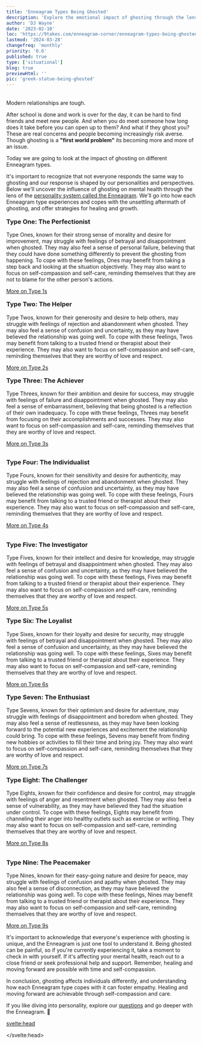 ```yaml
---
title: 'Enneagram Types Being Ghosted'
description: 'Explore the emotional impact of ghosting through the lens of the Enneagram. Understand how each type copes and find empowering strategies for healing'
author: 'DJ Wayne'
date: '2023-02-10'
loc: 'https://9takes.com/enneagram-corner/enneagram-types-being-ghosted'
lastmod: '2024-03-28'
changefreq: 'monthly'
priority: '0.6'
published: true
type: ['situational']
blog: true
previewHtml: ''
pic: 'greek-statue-being-ghosted'
---
```


<script>
	import  PopCard  from "$lib/components/atoms/PopCard.svelte";
  import MarqueeHorizontal from "$lib/components/atoms/MarqueeHorizontal.svelte";
</script>

<div
	style="display: flex;
    justify-content: center;
    margin: 1rem 0;
	"
>
  <PopCard
		image={`/blogs/greek-statue-being-ghosted.webp`}
		showIcon={false}
		displayText=""
    altText="a person being ghosted"
    tint={false}
		subtext=""
	/>
</div>

<p class="firstLetter">Modern relationships are tough.</p>

After school is done and work is over for the day, it can be hard to find friends and meet new people. And when you do meet someone how long does it take before you can open up to them? And what if they ghost you? These are real concerns and people becoming increasingly risk averse. Though ghosting is a **"first world problem"** its becoming more and more of an issue.

Today we are going to look at the impact of ghosting on different Enneagram types.

It's important to recognize that not everyone responds the same way to ghosting and our response is shaped by our personalities and perspectives. Below we'll uncover the influence of ghosting on mental health through the lens of the [personality system called the Enneagram](/enneagram-corner/beginners-guide-to-determining-your-enneagram-type). We'll go into how each Enneagram type experiences and copes with the unsettling aftermath of ghosting, and offer strategies for healing and growth.

 <section class="section-content">
  <h3 style="padding: 0; margin-top: 1em">Type One: The Perfectionist</h3>
   Type Ones, known for their strong sense of morality and desire for improvement, may struggle
   with feelings of betrayal and disappointment when ghosted. They may also feel a sense of
   personal failure, believing that they could have done something differently to prevent the
   ghosting from happening. To cope with these feelings, Ones may benefit from taking a step back
   and looking at the situation objectively. They may also want to focus on self-compassion and
   self-care, reminding themselves that they are not to blame for the other person's actions.

[More on Type 1s](/enneagram-corner/enneagram-type-1)

 </section>

<!-- <hr class="border"/>  -->
  <!-- <aside class="section-meta">
  
   <a href="/enneagram-corner/enneagram-type-1" class="a-type">Type 1</a>
   <p>The Enneagram 1 is a put together creature</p>
 </aside> -->
 <section class="section-content">
   <h3 style="padding: 0; margin-top: 1em">Type Two: The Helper</h3>

Type Twos, known for their generosity and desire to help others, may struggle with feelings of
rejection and abandonment when ghosted. They may also feel a sense of confusion and
uncertainty, as they may have believed the relationship was going well. To cope with these
feelings, Twos may benefit from talking to a trusted friend or therapist about their
experience. They may also want to focus on self-compassion and self-care, reminding themselves
that they are worthy of love and respect.

[More on Type 2s](/enneagram-corner/enneagram-type-2)

 </section>
 <!-- <aside class="section-meta">
   <a href="/enneagram-corner/enneagram-type-2" class="a-type">Type 2</a>
   <p>The Enneagram 2 is a loving creature</p>
  </aside> -->
 <section class="section-content">
   <h3 style="padding: 0; margin-top: 1em">Type Three: The Achiever</h3>

Type Threes, known for their ambition and desire for success, may struggle with feelings of
failure and disappointment when ghosted. They may also feel a sense of embarrassment,
believing that being ghosted is a reflection of their own inadequacy. To cope with these
feelings, Threes may benefit from focusing on their accomplishments and successes. They may
also want to focus on self-compassion and self-care, reminding themselves that they are worthy
of love and respect.

[More on Type 3s](/enneagram-corner/enneagram-type-3)

 </section>

<div style="overflow: hidden;">
<MarqueeHorizontal displayList={[{name: 'at a party 🎉', link: '/enneagram-corner/enneagram-types-at-party'}, {name: 'in stress 😰', link: '/enneagram-corner/enneagram-types-in-stress'}, {name: 'being ghosted 👻', link: '/enneagram-corner/enneagram-types-being-ghosted'}, {name: 'strengths 💪 and weaknesses', link: '/enneagram-corner/enneagram-strengths-and-weaknesses'}, {name: 'communication styles 🙊', link: '/enneagram-corner/enneagram-communication-styles'} ]} />
</div>
 <!-- <aside class="section-meta">
   <a href="/enneagram-corner/enneagram-type-3" class="a-type">Type 3</a>
   <p>The Enneagram 3 is a shiny creature</p>
  </aside> -->
 <section class="section-content">
   <h3 style="padding: 0; margin-top: 1em">Type Four: The Individualist</h3>

Type Fours, known for their sensitivity and desire for authenticity, may struggle with
feelings of rejection and abandonment when ghosted. They may also feel a sense of confusion
and uncertainty, as they may have believed the relationship was going well. To cope with these
feelings, Fours may benefit from talking to a trusted friend or therapist about their
experience. They may also want to focus on self-compassion and self-care, reminding themselves
that they are worthy of love and respect.

[More on Type 4s](/enneagram-corner/enneagram-type-4)

 </section>

<div
	style="display: flex;
    justify-content: center;
    margin: 1rem 0;
	"
>
  <PopCard
		image={`/blogs/greek-statue-female-being-ghosted.webp`}
		showIcon={false}
		displayText=""
    altText="a girl statue being ghosted"
    tint={false}
		subtext=""
	/>
</div>
 <!-- <aside class="section-meta">
   <a href="/enneagram-corner/enneagram-type-4" class="a-type">Type 4</a>
   <p>The Enneagram 4 is a complicated creature</p>
  </aside> -->
 <section class="section-content">
   <h3 style="padding: 0; margin-top: 1em">Type Five: The Investigator</h3>

Type Fives, known for their intellect and desire for knowledge, may struggle with feelings of
betrayal and disappointment when ghosted. They may also feel a sense of confusion and
uncertainty, as they may have believed the relationship was going well. To cope with these
feelings, Fives may benefit from talking to a trusted friend or therapist about their
experience. They may also want to focus on self-compassion and self-care, reminding themselves
that they are worthy of love and respect.

[More on Type 5s](/enneagram-corner/enneagram-type-5)

 </section>
 <!-- <aside class="section-meta">
   <a href="/enneagram-corner/enneagram-type-5" class="a-type">Type 5</a>
   <p>The Enneagram 5 is a mysterious creature</p>
  </aside> -->
 <section class="section-content">
   <h3 style="padding: 0; margin-top: 1em">Type Six: The Loyalist</h3>

Type Sixes, known for their loyalty and desire for security, may struggle with feelings of
betrayal and disappointment when ghosted. They may also feel a sense of confusion and
uncertainty, as they may have believed the relationship was going well. To cope with these
feelings, Sixes may benefit from talking to a trusted friend or therapist about their
experience. They may also want to focus on self-compassion and self-care, reminding themselves
that they are worthy of love and respect.

[More on Type 6s](/enneagram-corner/enneagram-type-6)

 </section>
 <!-- <aside class="section-meta">
   <a href="/enneagram-corner/enneagram-type-6" class="a-type">Type 6</a>
   <p>The Enneagram 6 is a wary creature</p>
  </aside> -->
 <section class="section-content">
   <h3 style="padding: 0; margin-top: 1em">Type Seven: The Enthusiast</h3>

Type Sevens, known for their optimism and desire for adventure, may struggle with feelings of
disappointment and boredom when ghosted. They may also feel a sense of restlessness, as they
may have been looking forward to the potential new experiences and excitement the relationship
could bring. To cope with these feelings, Sevens may benefit from finding new hobbies or
activities to fill their time and bring joy. They may also want to focus on self-compassion
and self-care, reminding themselves that they are worthy of love and respect.

[More on Type 7s](/enneagram-corner/enneagram-type-7)

 </section>
 <!-- <aside class="section-meta">
   <a href="/enneagram-corner/enneagram-type-7" class="a-type">Type 7</a>
   <p>The Enneagram 7 is a joyful creature</p>
  </aside> -->
 <section class="section-content">
   <h3 style="padding: 0; margin-top: 1em">Type Eight: The Challenger</h3>

Type Eights, known for their confidence and desire for control, may struggle with feelings of
anger and resentment when ghosted. They may also feel a sense of vulnerability, as they may
have believed they had the situation under control. To cope with these feelings, Eights may
benefit from channeling their anger into healthy outlets such as exercise or writing. They may
also want to focus on self-compassion and self-care, reminding themselves that they are worthy
of love and respect.

[More on Type 8s](/enneagram-corner/enneagram-type-8)

 </section>

<div
	style="display: flex;
    justify-content: center;
    margin: 1rem 0;
	"
>
  <PopCard
		image={`/blogs/greek-statues-two-females-on-phones.webp`}
		showIcon={false}
		displayText=""
    altText="a girl statue being ghosted"
    tint={false}
		subtext=""
	/>
</div>
 <!-- <aside class="section-meta">
   <a href="/enneagram-corner/enneagram-type-8" class="a-type">Type 8</a>
   <p>The Enneagram 8 is a strong creature</p>
  </aside> -->
 <section class="section-content">
   <h3 style="padding: 0; margin-top: 1em">Type Nine: The Peacemaker</h3>

Type Nines, known for their easy-going nature and desire for peace, may struggle with feelings of confusion and apathy when ghosted. They may also feel a sense of disconnection, as they may have believed the relationship was going well. To cope with these feelings, Nines may benefit from talking to a trusted friend or therapist about their experience. They may also want to focus on self-compassion and self-care, reminding themselves that they are worthy of love and respect.

[More on Type 9s](/enneagram-corner/enneagram-type-9)

 </section>
 <!-- <aside class="section-meta">
   <a href="/enneagram-corner/enneagram-type-9" class="a-type">Type 9</a>
   <p>The Enneagram 9 is a easy going creature</p>
  </aside> -->

It's important to acknowledge that everyone's experience with ghosting is unique, and the Enneagram is just one tool to understand it. Being ghosted can be painful, so if you're currently experiencing it, take a moment to check in with yourself. If it's affecting your mental health, reach out to a close friend or seek professional help and support. Remember, healing and moving forward are possible with time and self-compassion.

In conclusion, ghosting affects individuals differently, and understanding how each Enneagram type copes with it can foster empathy. Healing and moving forward are achievable through self-compassion and care.

If you like diving into personality, explore our <a href="/questions" >questions</a> and go deeper with the Enneagram. 🚀

<svelte:head>

 <script type="application/ld+json">
  {
  "@context": "http://schema.org",
  "@type": "BlogPosting",
  "articleBody": "Ghosting is a term used to describe the act of suddenly ceasing all communication with someone without any explanation. It's a phenomenon that's become increasingly common in the digital age, and it can be particularly painful for those on the receiving end. In this blog post, we'll explore how each Enneagram type responds to ghosting and what it can reveal about their personalities. From the angry and confrontational to the hurt and withdrawn, we'll take a closer look at the different ways that each type handles being ghosted. Whether you've been ghosted yourself or you're just curious about the Enneagram, this post will provide valuable insights into how each type responds to this modern dating dilemma.",
  "creator": {
        "@type": "Person",
        "name": "DJ Wayne",
        "sameAs": ["https://www.instagram.com/djwayne3/", "https://www.youtube.com/@djwayne3", "https://www.linkedin.com/in/davidtwayne/", "https://twitter.com/djwayne3"
        ]
      },
  "author": {
    "@type": "Person",
    "name": "DJ Wayne",
    "sameAs": ["https://www.instagram.com/djwayne3/", "https://www.youtube.com/@djwayne3", "https://www.linkedin.com/in/davidtwayne/", "https://twitter.com/djwayne3"
        ]
  },
  "dateModified": {
    "@type": "Date",
    "@value": "2024-03-28"
  },
  "datePublished": {
    "@type": "Date",
    "@value": "2023-02-10"
  },
  "image": {
    "@type": "ImageObject",
    "height": 900,
    "url": "https://9takes.com/blogs/greek-statue-being-ghosted.webp",
    "width": 900
  },
  "description": "Explore the emotional impact of ghosting through the lens of the Enneagram. Understand how each type copes and find empowering strategies for healing",
  "headline": "Enneagram Types Being Ghosted",
  "mainEntityOfPage": {
    "@id": "https://9takes.com/enneagram-corner/enneagram-types-being-ghosted",
    "@type": "WebPage"
  },
  "mentions": {
              "@type": "Thing",
              "name": "Enneagram of Personality",
              "description": "The Enneagram of Personality or simply the Enneagram is a model of the human psyche which is principally understood and taught as a typology of nine interconnected personality types. Although the origins and history of ideas associated with the Enneagram of Personality are disputed contemporary approaches are principally derived from the teachings of the Bolivian psycho-spiritual teacher Oscar Ichazo from the 1950s and the Chilean psychiatrist Claudio Naranjo from the 1970s",
              "SameAs": [
                  "https://www.wikidata.org/wiki/Q273047",
                  "http://en.wikipedia.org/wiki/Enneagram_of_Personality"
              ]
      },
  "publisher": {
        "@type": "Organization",
        "sameAs": ["https://www.instagram.com/9takesdotcom/", "https://twitter.com/9takesdotcom"],
        "logo": {
          "@type": "ImageObject",
          "url": "https://9takes.com/brand/darkRubix.png"
        },
        "name": "9takes"
      }
}
</script>

</svelte:head>

<style lang="scss">
  @import '../../routes/styles.css';
</style>

